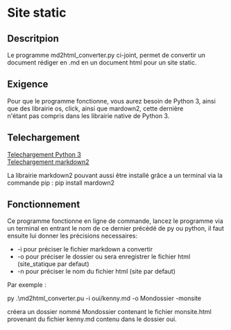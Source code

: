# Site static

## Descritpion

Le programme md2html_converter.py ci-joint, permet de convertir un document rédiger en .md en un document html pour un site static.

## Exigence

Pour que le programme fonctionne, vous aurez besoin de Python 3, ainsi que des librairie os, click, ainsi que mardown2, cette dernière  
n'étant pas compris dans les librairie native de Python 3.

## Telechargement

[Telechargement Python 3](https://www.python.org/downloads/)  
[Telechargement markdown2](https://pypi.org/project/markdown2/)  

La librairie markdown2 pouvant aussi être installé grâce a un terminal via la commande pip : pip install mardown2

## Fonctionnement

Ce programme fonctionne en ligne de commande, lancez le programme via un terminal en entrant le nom de ce dernier précédé de py ou python,
il faut ensuite lui donner les précisions necessaires:
* -i pour préciser le fichier markdown a convertir
* -o pour préciser le dossier ou sera enregistrer le fichier html (site_statique par defaut)
* -n pour préciser le nom du fichier html (site par defaut)

Par exemple :  

py .\md2html_converter.pu -i oui/kenny.md -o Mondossier -monsite  

créera un dossier nommé Mondossier contenant le fichier monsite.html provenant du fichier kenny.md contenu dans le dossier oui.
